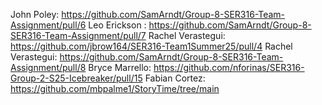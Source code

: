 John Poley: https://github.com/SamArndt/Group-8-SER316-Team-Assignment/pull/6
Leo Erickson : https://github.com/SamArndt/Group-8-SER316-Team-Assignment/pull/7
Rachel Verastegui: https://github.com/jbrow164/SER316-Team1Summer25/pull/4
Rachel Verastegui: https://github.com/SamArndt/Group-8-SER316-Team-Assignment/pull/8
Bryce Marrello: https://github.com/nforinas/SER316-Group-2-S25-Icebreaker/pull/15
Fabian Cortez: https://github.com/mbpalme1/StoryTime/tree/main
